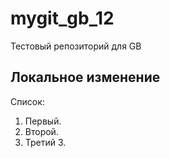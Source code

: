# mygit_gb_12
Тестовый репозиторий для GB

## Локальное изменение

Список:
1. Первый.
2. Второй.
3. Третий 3.
